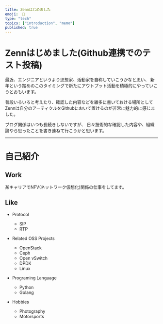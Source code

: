 ```yaml
---
title: Zennはじめました
emoji:  🦊
type: "tech"
topics: ["introduction", "memo"] 
published: true
---
```


# Zennはじめました(Github連携でのテスト投稿)

最近、エンジニアというより思想家、活動家を自称していこうかなと思い、
新年という踏めのこのタイミングで新たにアウトプット活動を積極的にやっていこうとおもいます。

普段いろいろと考えたり、確認した内容などを雑多に書いておける場所として
Zennは自分のアーティクルをGithubにおいて置けるのが非常に魅力的に感じました。

ブログ関係はいつも長続きしないですが、
日々技術的な確認した内容や、組織論やら思ったことを書き連ねて行こうかと思います。

---

# 自己紹介

## Work

某キャリアでNFV(ネットワーク仮想化)関係の仕事をしてます。

## Like

* Protocol
    - SIP
    - RTP

* Related OSS Projects
    - OpenStack
    - Ceph
    - Open vSwitch
    - DPDK
    - Linux

* Programing Language
    - Python
    - Golang

* Hobbies
    - Photography
    - Motorsports
